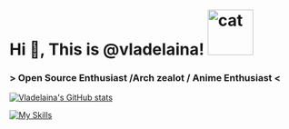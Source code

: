 # Hi 👋, This is @vladelaina! <img src="https://github.com/user-attachments/assets/09845430-69f0-407a-a0bf-253f381d851d" alt="cat" width="80"/>

### > Open Source Enthusiast /Arch zealot / Anime Enthusiast <

[![Vladelaina's GitHub stats](https://github-readme-stats.vercel.app/api?username=vladelaina&show_icons=true&theme=tokyonight)](https://github.com/anuraghazra/github-readme-stats)


 [![My Skills](https://skillicons.dev/icons?i=arch,neovim,c,rust,go,lua,python,threejs)](https://skillicons.dev)

